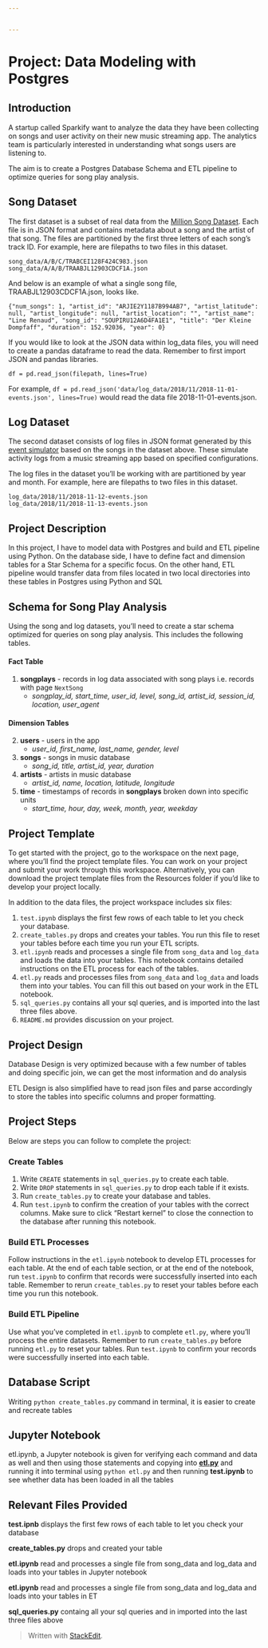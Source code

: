```yaml
---


---
```


<h1 id="project-data-modeling-with-postgres">Project: Data Modeling with Postgres</h1>
<h2 id="introduction">Introduction</h2>
<p>A startup called Sparkify want to analyze the data they have been collecting on songs and user activity on their new music streaming app. The analytics team is particularly interested in understanding what songs users are listening to.</p>
<p>The aim is to create a Postgres Database Schema and ETL pipeline to optimize queries for song play analysis.</p>
<h2 id="song-dataset">Song Dataset</h2>
<p>The first dataset is a subset of real data from the  <a href="https://labrosa.ee.columbia.edu/millionsong/">Million Song Dataset</a>. Each file is in JSON format and contains metadata about a song and the artist of that song. The files are partitioned by the first three letters of each song’s track ID. For example, here are filepaths to two files in this dataset.</p>
<pre><code>song_data/A/B/C/TRABCEI128F424C983.json
song_data/A/A/B/TRAABJL12903CDCF1A.json
</code></pre>
<p>And below is an example of what a single song file, TRAABJL12903CDCF1A.json, looks like.</p>
<pre><code>{"num_songs": 1, "artist_id": "ARJIE2Y1187B994AB7", "artist_latitude": null, "artist_longitude": null, "artist_location": "", "artist_name": "Line Renaud", "song_id": "SOUPIRU12A6D4FA1E1", "title": "Der Kleine Dompfaff", "duration": 152.92036, "year": 0}
</code></pre>
<p>If you would like to look at the JSON data within log_data files, you will need to create a pandas dataframe to read the data. Remember to first import JSON and pandas libraries.</p>
<p><code>df = pd.read_json(filepath, lines=True)</code></p>
<p>For example,  <code>df = pd.read_json('data/log_data/2018/11/2018-11-01-events.json', lines=True)</code>  would read the data file 2018-11-01-events.json.</p>
<h2 id="log-dataset">Log Dataset</h2>
<p>The second dataset consists of log files in JSON format generated by this  <a href="https://github.com/Interana/eventsim">event simulator</a>  based on the songs in the dataset above. These simulate activity logs from a music streaming app based on specified configurations.</p>
<p>The log files in the dataset you’ll be working with are partitioned by year and month. For example, here are filepaths to two files in this dataset.</p>
<pre><code>log_data/2018/11/2018-11-12-events.json
log_data/2018/11/2018-11-13-events.json
</code></pre>
<h2 id="project-description">Project Description</h2>
<p>In this project, I have to model data with Postgres and build and ETL pipeline using Python. On the database side, I have to define fact and dimension tables for a Star Schema for a specific focus. On the other hand, ETL pipeline would transfer data from files located in two local directories into these tables in Postgres using Python and SQL</p>
<h2 id="schema-for-song-play-analysis">Schema for Song Play Analysis</h2>
<p>Using the song and log datasets, you’ll need to create a star schema optimized for queries on song play analysis. This includes the following tables.</p>
<h4 id="fact-table">Fact Table</h4>
<ol>
<li><strong>songplays</strong>  - records in log data associated with song plays i.e. records with page  <code>NextSong</code>
<ul>
<li><em>songplay_id, start_time, user_id, level, song_id, artist_id, session_id, location, user_agent</em></li>
</ul>
</li>
</ol>
<h4 id="dimension-tables">Dimension Tables</h4>
<ol start="2">
<li><strong>users</strong>  - users in the app
<ul>
<li><em>user_id, first_name, last_name, gender, level</em></li>
</ul>
</li>
<li><strong>songs</strong>  - songs in music database
<ul>
<li><em>song_id, title, artist_id, year, duration</em></li>
</ul>
</li>
<li><strong>artists</strong>  - artists in music database
<ul>
<li><em>artist_id, name, location, latitude, longitude</em></li>
</ul>
</li>
<li><strong>time</strong>  - timestamps of records in  <strong>songplays</strong>  broken down into specific units
<ul>
<li><em>start_time, hour, day, week, month, year, weekday</em></li>
</ul>
</li>
</ol>
<h2 id="project-template">Project Template</h2>
<p>To get started with the project, go to the workspace on the next page, where you’ll find the project template files. You can work on your project and submit your work through this workspace. Alternatively, you can download the project template files from the Resources folder if you’d like to develop your project locally.</p>
<p>In addition to the data files, the project workspace includes six files:</p>
<ol>
<li><code>test.ipynb</code>  displays the first few rows of each table to let you check your database.</li>
<li><code>create_tables.py</code>  drops and creates your tables. You run this file to reset your tables before each time you run your ETL scripts.</li>
<li><code>etl.ipynb</code>  reads and processes a single file from  <code>song_data</code>  and  <code>log_data</code>  and loads the data into your tables. This notebook contains detailed instructions on the ETL process for each of the tables.</li>
<li><code>etl.py</code>  reads and processes files from  <code>song_data</code>  and  <code>log_data</code>  and loads them into your tables. You can fill this out based on your work in the ETL notebook.</li>
<li><code>sql_queries.py</code>  contains all your sql queries, and is imported into the last three files above.</li>
<li><code>README.md</code>  provides discussion on your project.</li>
</ol>
<h2 id="project-design">Project Design</h2>
<p>Database Design is very optimized because with a few number of tables and doing specific join, we can get the most information and do analysis</p>
<p>ETL Design is also simplified have to read json files and parse accordingly to store the tables into specific columns and proper formatting.</p>
<h2 id="project-steps">Project Steps</h2>
<p>Below are steps you can follow to complete the project:</p>
<h3 id="create-tables">Create Tables</h3>
<ol>
<li>Write  <code>CREATE</code>  statements in  <code>sql_queries.py</code>  to create each table.</li>
<li>Write  <code>DROP</code>  statements in  <code>sql_queries.py</code>  to drop each table if it exists.</li>
<li>Run  <code>create_tables.py</code>  to create your database and tables.</li>
<li>Run  <code>test.ipynb</code>  to confirm the creation of your tables with the correct columns. Make sure to click “Restart kernel” to close the connection to the database after running this notebook.</li>
</ol>
<h3 id="build-etl-processes">Build ETL Processes</h3>
<p>Follow instructions in the  <code>etl.ipynb</code>  notebook to develop ETL processes for each table. At the end of each table section, or at the end of the notebook, run  <code>test.ipynb</code>  to confirm that records were successfully inserted into each table. Remember to rerun  <code>create_tables.py</code>  to reset your tables before each time you run this notebook.</p>
<h3 id="build-etl-pipeline">Build ETL Pipeline</h3>
<p>Use what you’ve completed in  <code>etl.ipynb</code>  to complete  <code>etl.py</code>, where you’ll process the entire datasets. Remember to run  <code>create_tables.py</code>  before running  <code>etl.py</code>  to reset your tables. Run  <code>test.ipynb</code>  to confirm your records were successfully inserted into each table.</p>
<h2 id="database-script">Database Script</h2>
<p>Writing <code>python create_tables.py</code> command in terminal, it is easier to create and recreate tables</p>
<h2 id="jupyter-notebook">Jupyter Notebook</h2>
<p>etl.ipynb, a Jupyter notebook is given for verifying each command and data as well and then using those statements and copying into <strong><a href="http://etl.py">etl.py</a></strong> and running it into terminal using <code>python etl.py</code> and then running <strong>test.ipynb</strong> to see whether data has been loaded in all the tables</p>
<h2 id="relevant-files-provided">Relevant Files Provided</h2>
<p><strong>test.ipnb</strong> displays the first few rows of each table to let you check your database</p>
<p><strong>create_tables.py</strong> drops and created your table</p>
<p><strong>etl.ipynb</strong> read and processes a single file from song_data and log_data and loads into your tables in Jupyter notebook</p>
<p><strong>etl.ipynb</strong> read and processes a single file from song_data and log_data and loads into your tables in ET</p>
<p><strong>sql_queries.py</strong> containg all your sql queries and in imported into the last three files above</p>
<blockquote>
<p>Written with <a href="https://stackedit.io/">StackEdit</a>.</p>
</blockquote>

